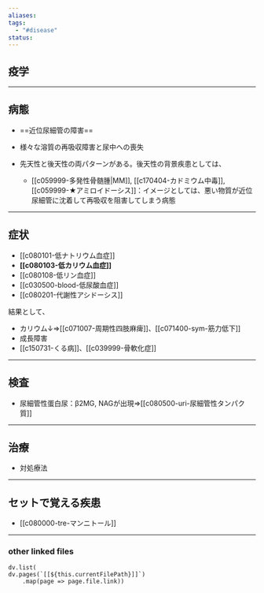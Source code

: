 ```yaml
---
aliases: 
tags:
  - "#disease"
status:
---
```

## 疫学
---
## 病態
- ==近位尿細管の障害==
- 様々な溶質の再吸収障害と尿中への喪失

- 先天性と後天性の両パターンがある。後天性の背景疾患としては、
	- [[c059999-多発性骨髄腫|MM]], [[c170404-カドミウム中毒]], [[c059999-★アミロイドーシス]]：イメージとしては、悪い物質が近位尿細管に沈着して再吸収を阻害してしまう病態
---
## 症状
- [[c080101-低ナトリウム血症]]
- **[[c080103-低カリウム血症]]**
- [[c080108-低リン血症]]
- [[c030500-blood-低尿酸血症]]
- [[c080201-代謝性アシドーシス]]

結果として、
- カリウム↓⇒[[c071007-周期性四肢麻痺]]、[[c071400-sym-筋力低下]]
- 成長障害
- [[c150731-くる病]]、[[c039999-骨軟化症]]

---
## 検査
- 尿細管性蛋白尿：β2MG, NAGが出現⇒[[c080500-uri-尿細管性タンパク質]]
---
## 治療
- 対処療法
---
## セットで覚える疾患
- [[c080000-tre-マンニトール]]

---
### other linked files
```dataviewjs
dv.list(
dv.pages(`[[${this.currentFilePath}]]`)
	.map(page => page.file.link))
```